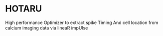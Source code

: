 # HOTARU
High performance Optimizer to extract spike Timing And cell location from calcium imaging data via lineaR impUlse
